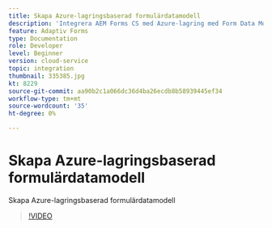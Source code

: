 ```yaml
---
title: Skapa Azure-lagringsbaserad formulärdatamodell
description: 'Integrera AEM Forms CS med Azure-lagring med Form Data Model '
feature: Adaptiv Forms
type: Documentation
role: Developer
level: Beginner
version: cloud-service
topic: integration
thumbnail: 335385.jpg
kt: 8229
source-git-commit: aa90b2c1a066dc36d4ba26ecdb8b58939445ef34
workflow-type: tm+mt
source-wordcount: '35'
ht-degree: 0%

---
```


# Skapa Azure-lagringsbaserad formulärdatamodell

Skapa Azure-lagringsbaserad formulärdatamodell

>[!VIDEO](https://video.tv.adobe.com/v/335385/?quality=12&learn=on)

